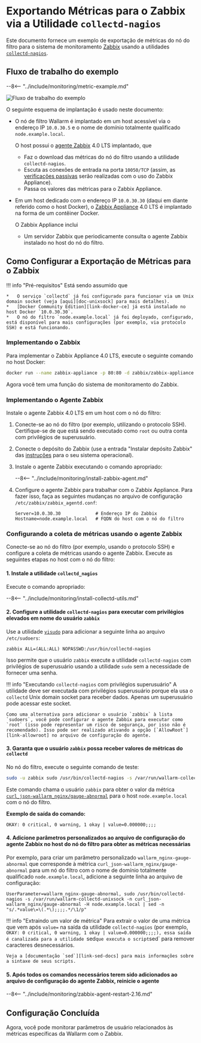 [img-zabbix-scheme]:        ../../images/monitoring/zabbix-scheme.png

[link-zabbix]:              https://www.zabbix.com/
[link-collectd-nagios]:     https://collectd.org/wiki/index.php/Collectd-nagios
[link-zabbix-agent]:        https://www.zabbix.com/zabbix_agent
[link-zabbix-passive]:      https://www.zabbix.com/documentation/4.0/manual/appendix/items/activepassive
[link-zabbix-app]:          https://hub.docker.com/r/zabbix/zabbix-appliance
[link-docker-ce]:           https://docs.docker.com/install/
[link-zabbix-repo]:         https://www.zabbix.com/download
[link-allowroot]:           https://www.zabbix.com/documentation/4.0/manual/appendix/config/zabbix_agentd
[link-sed-docs]:            https://www.gnu.org/software/sed/manual/sed.html#sed-script-overview
[link-visudo]:              https://www.sudo.ws/man/1.8.17/visudo.man.html
[link-metric]:              available-metrics.md#number-of-requests

[doc-unixsock]:             fetching-metrics.md#exporting-metrics-using-the-collectd-nagios-utility

# Exportando Métricas para o Zabbix via a Utilidade `collectd-nagios`

Este documento fornece um exemplo de exportação de métricas do nó do filtro para o sistema de monitoramento [Zabbix][link-zabbix] usando a utilidades [`collectd-nagios`][link-collectd-nagios].

## Fluxo de trabalho do exemplo

--8<-- "../include/monitoring/metric-example.md"


![Fluxo de trabalho do exemplo][img-zabbix-scheme]

O seguinte esquema de implantação é usado neste documento:
*   O nó de filtro Wallarm é implantado em um host acessível via o endereço IP `10.0.30.5` e o nome de domínio totalmente qualificado `node.example.local`.
    
    O host possui o [agente Zabbix][link-zabbix-agent] 4.0 LTS implantado, que

    *   Faz o download das métricas do nó do filtro usando a utilidade `collectd-nagios`.
    *   Escuta as conexões de entrada na porta `10050/TCP` (assim, as [verificações passivas][link-zabbix-passive] serão realizadas com o uso do Zabbix Appliance).
    *   Passa os valores das métricas para o Zabbix Appliance. 
    
*   Em um host dedicado com o endereço IP `10.0.30.30` (daqui em diante referido como o host Docker), o [Zabbix Appliance][link-zabbix-app] 4.0 LTS é implantado na forma de um contêiner Docker.
    
    O Zabbix Appliance inclui
    
    *   Um servidor Zabbix que periodicamente consulta o agente Zabbix instalado no host do nó do filtro.

    
##  Como Configurar a Exportação de Métricas para o Zabbix


!!! info "Pré-requisitos"
    Está sendo assumido que

    *   O serviço `collectd` já foi configurado para funcionar via um Unix domain socket (veja [aqui][doc-unixsock] para mais detalhes).
    *   [Docker Community Edition][link-docker-ce] já está instalado no host Docker `10.0.30.30`.
    *   O nó do filtro `node.example.local` já foi deployado, configurado, está disponível para mais configurações (por exemplo, via protocolo SSH) e está funcionando.


### Implementando o Zabbix

Para implementar o Zabbix Appliance 4.0 LTS, execute o seguinte comando no host Docker:

``` bash
docker run --name zabbix-appliance -p 80:80 -d zabbix/zabbix-appliance:alpine-4.0-latest
```

Agora você tem uma função do sistema de monitoramento do Zabbix.

### Implementando o Agente Zabbix

Instale o agente Zabbix 4.0 LTS em um host com o nó do filtro:
1.  Conecte-se ao nó do filtro (por exemplo, utilizando o protocolo SSH). Certifique-se de que está sendo executado como `root` ou outra conta com privilégios de superusuário.
2.  Conecte o depósito do Zabbix (use a entrada "Instalar depósito Zabbix" das [instruções][link-zabbix-repo] para o seu sistema operacional).
3.  Instale o agente Zabbix executando o comando apropriado:

    --8<-- "../include/monitoring/install-zabbix-agent.md"

4.  Configure o agente Zabbix para trabalhar com o Zabbix Appliance. Para fazer isso, faça as seguintes mudanças no arquivo de configuração `/etc/zabbix/zabbix_agentd.conf`:
   
    ```
    Server=10.0.30.30             # Endereço IP do Zabbix
    Hostname=node.example.local   # FQDN do host com o nó do filtro
    ```
    
### Configurando a coleta de métricas usando o agente Zabbix

Conecte-se ao nó do filtro (por exemplo, usando o protocolo SSH) e configure a coleta de métricas usando o agente Zabbix. Execute as seguintes etapas no host com o nó do filtro:

####    1.  Instale a utilidade `collectd_nagios`
    
Execute o comando apropriado:

--8<-- "../include/monitoring/install-collectd-utils.md"


####    2.  Configure a utilidade `collectd-nagios` para executar com privilégios elevados em nome do usuário `zabbix`
   
Use a utilidade [`visudo`][link-visudo] para adicionar a seguinte linha ao arquivo `/etc/sudoers`:
    
```
zabbix ALL=(ALL:ALL) NOPASSWD:/usr/bin/collectd-nagios
```
    
Isso permite que o usuário `zabbix` execute a utilidade `collectd-nagios` com privilégios de superusuário usando a utilidade `sudo` sem a necessidade de fornecer uma senha.


!!! info "Executando `collectd-nagios` com privilégios superusuário"
    A utilidade deve ser executada com privilégios superusuário porque ela usa o `collectd` Unix domain socket para receber dados. Apenas um superusuário pode acessar este socket.
    
    Como uma alternativa para adicionar o usuário `zabbix` à lista `sudoers`, você pode configurar o agente Zabbix para executar como `root` (isso pode representar um risco de segurança, por isso não é recomendado). Isso pode ser realizado ativando a opção [`AllowRoot`][link-allowroot] no arquivo de configuração do agente.
        
####    3.  Garanta que o usuário `zabbix` possa receber valores de métricas do `collectd`
    
No nó do filtro, execute o seguinte comando de teste:
    
``` bash
sudo -u zabbix sudo /usr/bin/collectd-nagios -s /var/run/wallarm-collectd-unixsock -n curl_json-wallarm_nginx/gauge-abnormal -H node.example.local
```

Este comando chama o usuário `zabbix` para obter o valor da métrica [`curl_json-wallarm_nginx/gauge-abnormal`][link-metric] para o host `node.example.local` com o nó do filtro.
    
**Exemplo de saída do comando:**

```
OKAY: 0 critical, 0 warning, 1 okay | value=0.000000;;;;
```
    
####    4.  Adicione parâmetros personalizados ao arquivo de configuração do agente Zabbix no host do nó do filtro para obter as métricas necessárias
    
Por exemplo, para criar um parâmetro personalizado `wallarm_nginx-gauge-abnormal` que corresponde à métrica `curl_json-wallarm_nginx/gauge-abnormal` para um nó do filtro com o nome de domínio totalmente qualificado `node.example.local`, adicione a seguinte linha ao arquivo de configuração:
   
```
UserParameter=wallarm_nginx-gauge-abnormal, sudo /usr/bin/collectd-nagios -s /var/run/wallarm-collectd-unixsock -n curl_json-wallarm_nginx/gauge-abnormal -H node.example.local | sed -n "s/.*value\=\(.*\);;;;.*/\1/p"
```
!!! info "Extraindo um valor de métrica"
    Para extrair o valor de uma métrica que vem após `value=` na saída da utilidade `collectd-nagios` (por exemplo, `OKAY: 0 critical, 0 warning, 1 okay | value=0.000000;;;;), essa saída é canalizada para a utilidade `sed` que executa o script `sed` para remover caracteres desnecessários.
    
    Veja a [documentação `sed`][link-sed-docs] para mais informações sobre a sintaxe de seus scripts.

####    5.  Após todos os comandos necessários terem sido adicionados ao arquivo de configuração do agente Zabbix, reinicie o agente

--8<-- "../include/monitoring/zabbix-agent-restart-2.16.md"

##  Configuração Concluída

Agora, você pode monitorar parâmetros de usuário relacionados às métricas específicas da Wallarm com o Zabbix.